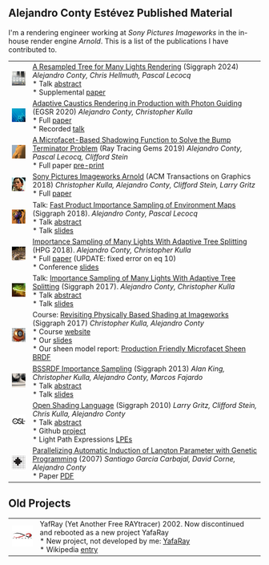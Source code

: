## Alejandro Conty Estévez Published Material

I'm a rendering engineer working at _Sony Pictures Imageworks_ in the in-house render engine _Arnold_. This is a list of the publications I have contributed to.

| | |
| ----- | ----- |
| ![](img/many24.png) | [A Resampled Tree for Many Lights Rendering](manylights-siggraph2024.bib) (Siggraph 2024) _Alejandro Conty, Chris Hellmuth, Pascal Lecocq_ <br> *   Talk [abstract](pdf/s2024-manylights-abstract.pdf) <br> *   Supplemental [paper](pdf/s2024-manylights-supplemental.pdf) |
| ![](img/caustics.png) | [Adaptive Caustics Rendering in Production with Photon Guiding](caustics-egsr2020.bib) (EGSR 2020) _Alejandro Conty, Christopher Kulla_ <br> *   Full [paper](pdf/production-caustics-egsr2020.pdf) <br> *   Recorded [talk](https://youtu.be/CAa2APz1hUc?t=52m) |
| ![](img/bumpterminator.png) | [A Microfacet-Based Shadowing Function to Solve the Bump Terminator Problem](https://link.springer.com/chapter/10.1007/978-1-4842-4427-2_12) (Ray Tracing Gems 2019) _Alejandro Conty, Pascal Lecocq, Clifford Stein_ <br> *   Full paper [pre-print](pdf/bump-terminator-nvidia2019.pdf) |
| ![](img/spi-arnold-tog.png) | [Sony Pictures Imageworks Arnold](https://dl.acm.org/citation.cfm?id=3180495) (ACM Transactions on Graphics 2018) _Christopher Kulla, Alejandro Conty, Clifford Stein, Larry Gritz_ <br> *   Full [paper](pdf/spi-arnold-tog.pdf) |
| ![](img/skydometalk.png) | Talk: [Fast Product Importance Sampling of Environment Maps](https://dl.acm.org/citation.cfm?id=3214745.3214760) (Siggraph 2018). _Alejandro Conty, Pascal Lecocq_ <br> *   Talk [abstract](pdf/fast-product-importance-abstract.pdf) <br> *   Talk [slides](slides/siggraph2018_skydome) |
| ![](img/manylights.png) | [Importance Sampling of Many Lights With Adaptive Tree Splitting](https://dl.acm.org/citation.cfm?id=3233305) (HPG 2018). _Alejandro Conty, Christopher Kulla_ <br> *   Full [paper](pdf/many-lights-hpg2018.pdf) (UPDATE: fixed error on eq 10) <br> *   Conference [slides](slides/hpg2018_many) |
| ![](img/manylightstalk.png) | Talk: [Importance Sampling of Many Lights With Adaptive Tree Splitting](https://dl.acm.org/citation.cfm?id=3085028) (Siggraph 2017). _Alejandro Conty, Christopher Kulla_ <br> *   Talk [abstract](pdf/importance-sampling-lights-abstract.pdf) <br> *   Talk [slides](pdf/importance-sampling-lights-slides.pdf) |
| ![](img/pbs.png) | Course: [Revisiting Physically Based Shading at Imageworks](https://dl.acm.org/citation.cfm?id=3084893) (Siggraph 2017) _Christopher Kulla, Alejandro Conty_ <br> *   Course [website](http://blog.selfshadow.com/publications/s2017-shading-course/) <br> *   Our [slides](pdf/s2017_pbs_imageworks_slides.pdf) <br> *   Our sheen model report: [Production Friendly Microfacet Sheen BRDF](pdf/s2017_pbs_imageworks_sheen.pdf) |
| ![](img/bssrdf.png) | [BSSRDF Importance Sampling](https://dl.acm.org/citation.cfm?id=2504520) (Siggraph 2013) _Alan King, Christopher Kulla, Alejandro Conty, Marcos Fajardo_ <br> *   Talk [abstract](pdf/bssrdf.pdf) <br> *   Talk [slides](pdf/bssrdf_slides.pdf) |
| ![](img/osl.png) | [Open Shading Language](https://dl.acm.org/citation.cfm?id=1837070) (Siggraph 2010) _Larry Gritz, Clifford Stein, Chris Kulla, Alejandro Conty_ <br> *   Talk [abstract](pdf/osl_sketch.pdf) <br> *   Github [project](https://github.com/imageworks/OpenShadingLanguage/) <br> *   Light Path Expressions [LPEs](https://github.com/imageworks/OpenShadingLanguage/wiki/OSL-Light-Path-Expressions) |
| ![](img/cell.png) | [Parallelizing Automatic Induction of Langton Parameter with Genetic Programming](https://www.researchgate.net/publication/262698162_Parallelizing_Automatic_Induction_of_Langton_Parameter_with_Genetic_Programming) (2007) _Santiago Garcia Carbajal, David Corne, Alejandro Conty_ <br> *   Paper [PDF](pdf/hpc2006.pdf) |

Old Projects
------------

| | |
| ----- | ----- |
| ![](img/yafray.png) | YafRay (Yet Another Free RAYtracer) 2002. Now discontinued and rebooted as a new project YafaRay <br> *   New project, not developed by me: [YafaRay](http://www.yafaray.org/) <br> *   Wikipedia [entry](https://en.wikipedia.org/wiki/YafaRay) |
